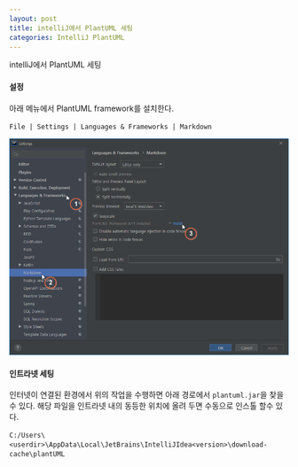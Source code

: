 ```yaml
---
layout: post
title: intelliJ에서 PlantUML 세팅
categories: IntelliJ PlantUML
---
```


intelliJ에서 PlantUML 세팅

#### 설정

아래 메뉴에서 PlantUML framework를 설치한다.

`File | Settings | Languages & Frameworks | Markdown`

![](/_img/_single_pic/2020-10-14-intellij_plantUML.png)

#### 인트라넷 세팅
 인터넷이 연결된 환경에서 위의 작업을 수행하면 아래 경로에서 `plantuml.jar`을 찾을수 있다.
해당 파일을 인트라넷 내의 동등한 위치에 올려 두면 수동으로 인스톨 할수 있다.

`C:/Users\<userdir>\AppData\Local\JetBrains\IntelliJIdea<version>\download-cache\plantUML`